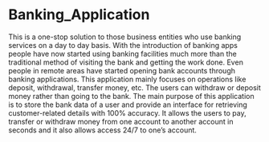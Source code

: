 # Banking_Application

This is a one-stop solution to those business entities who use banking services on a day to day basis. With the introduction of banking apps people have now started using banking facilities much more than the traditional method of visiting the bank and getting the work done. Even people in remote areas have started opening bank accounts through banking applications. This application mainly focuses on operations like deposit, withdrawal, transfer money, etc.
The users can withdraw or deposit money rather than going to the bank. The main purpose of this application is to store the bank data of a user and provide an interface for retrieving customer-related details with 100% accuracy. It allows the users to pay, transfer or withdraw money from one account to another account in seconds and it also allows access 24/7 to one’s account.
